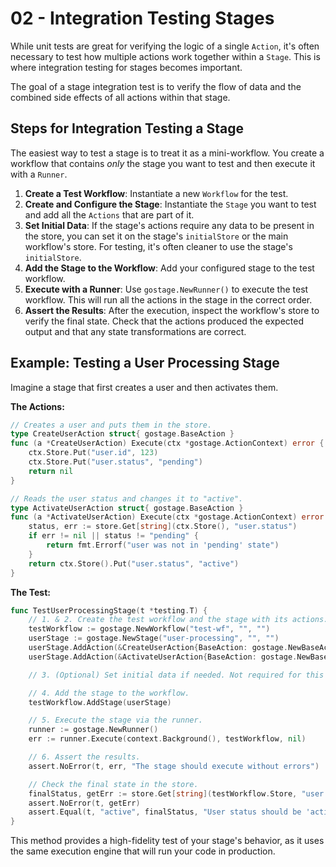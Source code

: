 # 02 - Integration Testing Stages

While unit tests are great for verifying the logic of a single `Action`, it's often necessary to test how multiple actions work together within a `Stage`. This is where integration testing for stages becomes important.

The goal of a stage integration test is to verify the flow of data and the combined side effects of all actions within that stage.

## Steps for Integration Testing a Stage

The easiest way to test a stage is to treat it as a mini-workflow. You create a workflow that contains *only* the stage you want to test and then execute it with a `Runner`.

1.  **Create a Test Workflow**: Instantiate a new `Workflow` for the test.
2.  **Create and Configure the Stage**: Instantiate the `Stage` you want to test and add all the `Actions` that are part of it.
3.  **Set Initial Data**: If the stage's actions require any data to be present in the store, you can set it on the stage's `initialStore` or the main workflow's store. For testing, it's often cleaner to use the stage's `initialStore`.
4.  **Add the Stage to the Workflow**: Add your configured stage to the test workflow.
5.  **Execute with a Runner**: Use `gostage.NewRunner()` to execute the test workflow. This will run all the actions in the stage in the correct order.
6.  **Assert the Results**: After the execution, inspect the workflow's store to verify the final state. Check that the actions produced the expected output and that any state transformations are correct.

## Example: Testing a User Processing Stage

Imagine a stage that first creates a user and then activates them.

**The Actions:**
```go
// Creates a user and puts them in the store.
type CreateUserAction struct{ gostage.BaseAction }
func (a *CreateUserAction) Execute(ctx *gostage.ActionContext) error {
    ctx.Store.Put("user.id", 123)
    ctx.Store.Put("user.status", "pending")
    return nil
}

// Reads the user status and changes it to "active".
type ActivateUserAction struct{ gostage.BaseAction }
func (a *ActivateUserAction) Execute(ctx *gostage.ActionContext) error {
    status, err := store.Get[string](ctx.Store(), "user.status")
    if err != nil || status != "pending" {
        return fmt.Errorf("user was not in 'pending' state")
    }
    return ctx.Store().Put("user.status", "active")
}
```

**The Test:**
```go
func TestUserProcessingStage(t *testing.T) {
    // 1. & 2. Create the test workflow and the stage with its actions.
    testWorkflow := gostage.NewWorkflow("test-wf", "", "")
    userStage := gostage.NewStage("user-processing", "", "")
    userStage.AddAction(&CreateUserAction{BaseAction: gostage.NewBaseAction("create", "")})
    userStage.AddAction(&ActivateUserAction{BaseAction: gostage.NewBaseAction("activate", "")})

    // 3. (Optional) Set initial data if needed. Not required for this example.

    // 4. Add the stage to the workflow.
    testWorkflow.AddStage(userStage)

    // 5. Execute the stage via the runner.
    runner := gostage.NewRunner()
    err := runner.Execute(context.Background(), testWorkflow, nil)

    // 6. Assert the results.
    assert.NoError(t, err, "The stage should execute without errors")

    // Check the final state in the store.
    finalStatus, getErr := store.Get[string](testWorkflow.Store, "user.status")
    assert.NoError(t, getErr)
    assert.Equal(t, "active", finalStatus, "User status should be 'active' after the stage runs")
}
```

This method provides a high-fidelity test of your stage's behavior, as it uses the same execution engine that will run your code in production. 